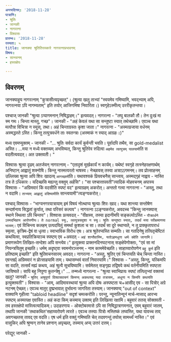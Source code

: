 ```yaml
---
अन्त्यदिनम्: '2018-11-28'
पात्राणि:
- श्रुतिः
- जानकी
- नागरत्ना
- विश्वासः
प्रारम्भः: '2018-11-28'
रस्यता: ५
title: जानक्या श्रुतितिरस्कारे नागरत्नाप्रभावनम्
विषयः:
- सान्त्वनम्
- हस्तक्षेपः

---
```


## विवरणम्
जानक्याहूय नागरत्नाम् "कुत्रासीत्यपृच्छत्"। (श्रुत्या खलु ताभ्यां "स्वयमेव गमिष्यामि, भवद्भ्याम् अपि, नागरत्नया ऽपि नागम्यताम्" इति तयोर् आजिगमिषा निवारिता।) स्वगृहेऽस्मीत्य् उररीकृतन्तया।

पश्चाज् जानकी "श्रुत्या ऽप्यागमनान् निषिद्धाहम्।" इत्यवदत्।
नागरत्ना - "लघु बालकौ तौ। तेन दुःखं मा स्म गमः। चिन्ता मास्तु, गच्छ"।
जानकी - "अहं केवलं यथा सा सन्तुष्टा स्यात् तथेच्छामि। एवञ्च यथा मत्पौत्रा विचित्रा न स्युस्, तथा। अहं चिन्ताग्रस्तः कृशा जाता।"
नागरत्ना - "अस्मत्प्रजाया वर्धनम् अस्मद्धस्ते ऽस्ति। किन्तु तत्पुत्रवर्धने ताः स्वतन्त्राः (अस्माकं न स्याद् आग्रहः।)"

मध्य एवमप्युक्तम् -
जानकी - "… श्रुतिः सर्वदा कार्यं कुर्वन्ती भवति। पूर्वादपि तथैव, सा gold-medalist अस्ति। …मया न मध्ये वक्तव्यम् अभविष्यत्, किन्तु श्रुतिरेव रुदित्वा `अहमेव त्वत्पुत्रम् पालयामी`ति स वदतीत्यवदत्। अत उक्तवती। "

विश्वासः श्रुत्वा दृढम् अतर्जयन् नागरत्नाम् - "एतादृशं मूर्खकार्यं न कार्यम्। यथेष्टं स्वगृहे तत्स्नेहरक्षणार्थम् अनिष्टान् आह्वातुं शक्नोषि। किन्तु नास्मत्परतो भाषस्व। नेच्छावस् तस्या अत्राऽऽगमनम्। तव प्रोत्साहनम् उल्लिख्य श्रुत्या अपि शिरः‌ खादत्य् `आगच्छामी`ति। यथावश्यकं प्रियवचनैस् सान्त्वय, अस्मद्गृहं नाह्वय - नास्ति तत्र ते ऽधिकारः। यदिच्छसि मह्यन्तु वक्तुम् अर्हसि"। "सा पश्चात्तापवती"त्यादिकं मोहवचनम् अपास्य विश्वासः - "अग्रिमवारं किं वदसीति स्पष्टं वद" इत्याग्रहम् अकरोत्। अन्ततो गत्वा नागरत्ना - "अस्तु, तथा न वदामि। `ताभ्याम् आह्वातुं वदिष्यामीति` सान्त्वयामी"त्यङ्ग्यकरोत्।

पश्चाद् विश्वासः - "भाग्यनगरयात्रायाम् इमं विषयं नोत्थाप्य श्रुत्याः शिरः खाद। यथा शान्त्या सन्तोषेण सन्दर्शनाय सिद्धतां कुर्यात्, तथा परिसरं कल्पय"। 
नागरत्ना ऽऽङ्ग्यकरोत्, अवदच्च "किन्तु जानक्यास् स्थाने स्थित्वा ऽपि चिन्तय"। 
विश्वासः प्रत्यवदत् - "वीक्षस्व, तस्या इदानीमपि सङ्कल्पोऽस्ति - `पौत्रवर्धने ऽस्मदभिप्राय आरोपणीयः। ते normal स्युः, त्वत्पुत्रसदृशा न स्युः। श्रुतिः सन्तुष्टा स्यात्, तदर्थं मया परीक्षमाणया भाव्यम्।`  एवं विचिन्त्य कलहम् उत्पदयितुं समर्था कुशला च सा। तदर्थं सा दूरे स्थाप्यते, न तु प्राक्कृतापराधं स्मृत्वा, कृत्रिम-द्वेषं वा धृत्वा। स्वाभाविक विरोध एषः। अत्र श्रुतेरप्यस्ति सम्मतिः। सा गतदिनेषु तत्पितृचेष्टितं कथयित्वा, स्वप्रतिक्रियाञ्च स्पष्टम् एव +अवदत् - `अहं शान्तैवास्मि, यतोऽहमधुना धर्मः क्वेति जानामि`। प्रमाणरूपेण लिखित-सन्देशा अपि सन्त्येव।" इत्युक्त्वा प्राक्तनदिनघटनास् सङ्क्षेपेणोक्ताः, "एवं सा मां नियन्त्रयितुम् इच्छति। धर्मम् अदृष्ट्वा स्वमनोरञ्जनम् - नाम काममेवेच्छति। साहाय्यारोपणेन `बहु कुर्म` इति प्रतिष्ठाम् इच्छति" इति श्रुतिवचनसारम् अवदत्। 
नागरत्ना - "अस्तु, श्रुतिर् एवं चिन्तयति चेच् चिन्ता नास्ति। एवन्तर्ह्य् अग्रिमवारं न प्रोत्साहयामि ताम्। यथासम्भवं वार्तां निवारयामि।"
विश्वासः - "अस्तु, किन्तु, यत्किमपि सा वदति, तत्सर्वं मह्यं कथय, अहं श्रुत्यै सूचयिष्यामि। सर्वमेतत् सङ्गृह्य तद्विषये कथं वर्तनीयमिति स्पष्टता जायिष्यते। सापि बहु निपुणा कुतन्त्रेषु।"
…
तन्मध्ये नागरत्ना - "श्रुत्या स्वाभिप्रायः स्पष्टं‌ तत्पितृभ्यां वक्तव्यं खलु? जानकी - `श्रुतिर् अश्रुपूर्णा विश्वासवचनं किमप्य् अकथयद् यदा तत्रासम्, अधुना न किमपि कथयति` इत्युक्तवती"।
विश्वासः - "आम्, आदिमावस्थायां श्रुत्या अपि दोषः अस्पष्टता च+आसीद् एव - सा पित्रोर् अग्रे नटनम् ऐच्छत्। एवञ्च मातुर् दुष्प्रभावात् दुर्भावना जागरिता तस्याम्। जानक्यप्य् "out of context" वाक्यानि गृहीत्वा "tabloid headline" सदृशं चमत्करोति। परन्तु,  न्यूनातिन्यूनं मार्च-मासाद् आरभ्य स्पष्टम् अस्मत्पक्ष एवास्ति। अहं कदा किम् कस्माय् उक्तम् इति लिखित्वा रक्षामि। बहुवारं ततस् सोक्तवती - तव हस्तक्षेपो मास्त्वित्यादिकम्।  उदाहरणाय - ओक्टोबरमासे ऽपि सा निषिद्धात्रागमनात्, एवम् बहुवारं जातम्, तथापि जानकी 'तथाकथित'सहाय्यरोपणे त्वरते। एवञ्च तस्याः पित्रोः‌ मस्तिष्कं लघ्वस्ति, यथा यावच्च ताव् अवगच्छतस् तावद् एव वदति। एष धर्म इति वक्तुं गमिष्यति चेत् तदवगन्तुं तयोस् सामर्थ्यं नास्ति।"
एवं वासुकिर् अपि श्रुण्वन् तानेव प्रश्नान् अपृच्छत्, तस्माय् अप्य् उत्तरं दत्तम्।

परेद्युर् जानकी - 

